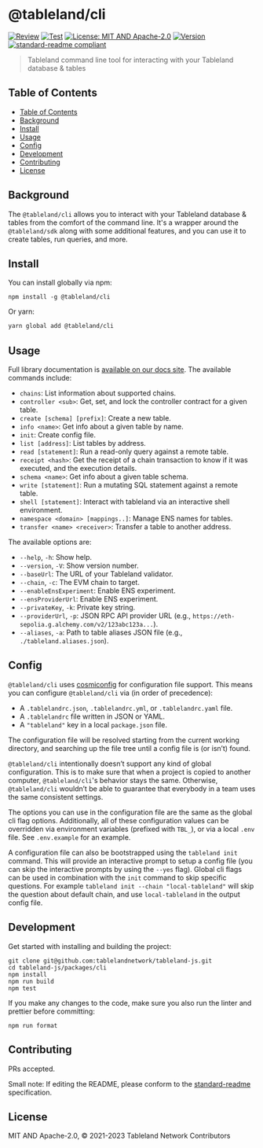 # @tableland/cli

[![Review](https://github.com/tablelandnetwork/tableland-js/actions/workflows/review.yml/badge.svg)](https://github.com/tablelandnetwork/tableland-js/actions/workflows/review.yml)
[![Test](https://github.com/tablelandnetwork/tableland-js/actions/workflows/test.yml/badge.svg)](https://github.com/tablelandnetwork/tableland-js/actions/workflows/test.yml)
[![License: MIT AND Apache-2.0](https://img.shields.io/badge/License-MIT%20AND%20Apache--2.0-blue.svg)](./LICENSE)
[![Version](https://img.shields.io/badge/dynamic/json?url=https%3A%2F%2Fraw.githubusercontent.com%2Ftablelandnetwork%2Ftableland-js%2Fmain%2Fpackages%2Fcli%2Fpackage.json&query=%24.version&label=Version)](./package.json)
[![standard-readme compliant](https://img.shields.io/badge/standard--readme-OK-green.svg)](https://github.com/RichardLitt/standard-readme)

> Tableland command line tool for interacting with your Tableland database & tables

## Table of Contents

- [Table of Contents](#table-of-contents)
- [Background](#background)
- [Install](#install)
- [Usage](#usage)
- [Config](#config)
- [Development](#development)
- [Contributing](#contributing)
- [License](#license)

## Background

The `@tableland/cli` allows you to interact with your Tableland database & tables from the comfort of the command line. It's a wrapper around the `@tableland/sdk` along with some additional features, and you can use it to create tables, run queries, and more.

## Install

You can install globally via npm:

```
npm install -g @tableland/cli
```

Or yarn:

```bash
yarn global add @tableland/cli
```

## Usage

Full library documentation is [available on our docs site](https://docs.tableland.xyz/cli/). The available commands include:

- `chains`: List information about supported chains.
- `controller <sub>`: Get, set, and lock the controller contract for a given table.
- `create [schema] [prefix]`: Create a new table.
- `info <name>`: Get info about a given table by name.
- `init`: Create config file.
- `list [address]`: List tables by address.
- `read [statement]`: Run a read-only query against a remote table.
- `receipt <hash>`: Get the receipt of a chain transaction to know if it was executed, and the execution details.
- `schema <name>`: Get info about a given table schema.
- `write [statement]`: Run a mutating SQL statement against a remote table.
- `shell [statement]`: Interact with tableland via an interactive shell environment.
- `namespace <domain> [mappings..]`: Manage ENS names for tables.
- `transfer <name> <receiver>`: Transfer a table to another address.

The available options are:

- `--help`, `-h`: Show help.
- `--version`, `-V`: Show version number.
- `--baseUrl`: The URL of your Tableland validator.
- `--chain`, `-c`: The EVM chain to target.
- `--enableEnsExperiment`: Enable ENS experiment.
- `--ensProviderUrl`: Enable ENS experiment.
- `--privateKey`, `-k`: Private key string.
- `--providerUrl`, `-p`: JSON RPC API provider URL (e.g., `https://eth-sepolia.g.alchemy.com/v2/123abc123a...`).
- `--aliases`, `-a`: Path to table aliases JSON file (e.g., `./tableland.aliases.json`).

## Config

`@tableland/cli` uses [cosmiconfig](https://github.com/davidtheclark/cosmiconfig) for configuration file support. This means you can configure `@tableland/cli` via (in order of precedence):

- A `.tablelandrc.json`, `.tablelandrc.yml`, or `.tablelandrc.yaml` file.
- A `.tablelandrc` file written in JSON or YAML.
- A `"tableland"` key in a local `package.json` file.

The configuration file will be resolved starting from the current working directory, and searching up the file tree until a config file is (or isn’t) found.

`@tableland/cli` intentionally doesn’t support any kind of global configuration. This is to make sure that when a project is copied to another computer, `@tableland/cli`'s behavior stays the same. Otherwise, `@tableland/cli` wouldn’t be able to guarantee that everybody in a team uses the same consistent settings.

The options you can use in the configuration file are the same as the global cli flag options. Additionally, all of these configuration values can be overridden via environment variables (prefixed with `TBL_`), or via a local `.env` file. See `.env.example` for an example.

A configuration file can also be bootstrapped using the `tableland init` command. This will provide an interactive prompt to setup a config file (you can skip the interactive prompts by using the `--yes` flag). Global cli flags can be used in combination with the `init` command to skip specific questions. For example `tableland init --chain "local-tableland"` will skip the question about default chain, and use `local-tableland` in the output config file.

## Development

Get started with installing and building the project:

```shell
git clone git@github.com:tablelandnetwork/tableland-js.git
cd tableland-js/packages/cli
npm install
npm run build
npm test
```

If you make any changes to the code, make sure you also run the linter and prettier before committing:

```shell
npm run format
```

## Contributing

PRs accepted.

Small note: If editing the README, please conform to the
[standard-readme](https://github.com/RichardLitt/standard-readme) specification.

## License

MIT AND Apache-2.0, © 2021-2023 Tableland Network Contributors
